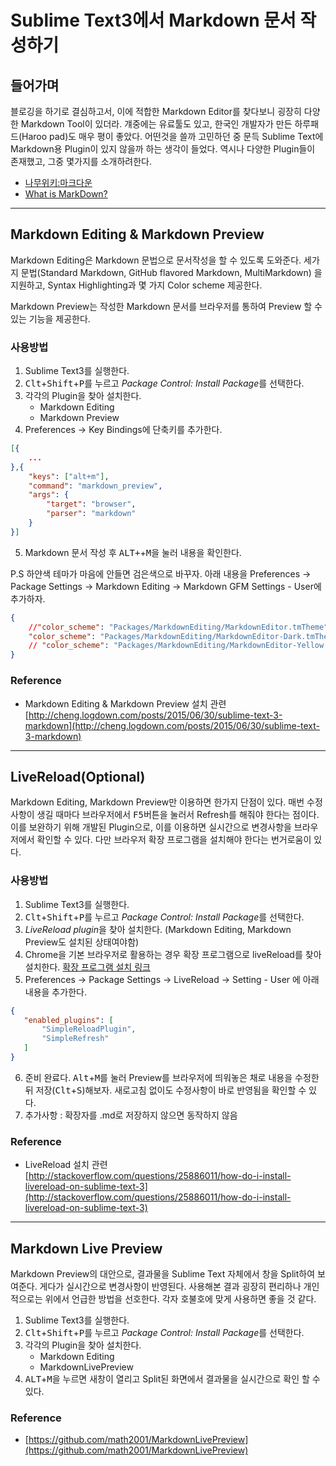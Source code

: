 # Sublime Text3에서 Markdown 문서 작성하기


## 들어가며
블로깅을 하기로 결심하고서, 이에 적합한 Markdown Editor를 찾다보니 굉장히 다양한 Markdown Tool이 있더라. 걔중에는 유료툴도 있고, 한국인 개발자가 만든 하루패드(Haroo pad)도 매우 평이 좋았다. 어떤것을 쓸까 고민하던 중 문득 Sublime Text에 Markdown용 Plugin이 있지 않을까 하는 생각이 들었다. 역시나 다양한 Plugin들이 존재했고, 그중 몇가지를 소개하려한다. 
- [나무위키:마크다운](https://namu.wiki/w/%EB%A7%88%ED%81%AC%EB%8B%A4%EC%9A%B4)
- [What is MarkDown?](https://guides.github.com/features/mastering-markdown)

---

## Markdown Editing & Markdown Preview
Markdown Editing은 Markdown 문법으로 문서작성을 할 수 있도록 도와준다. 세가지 문법(Standard Markdown, GitHub flavored Markdown, MultiMarkdown) 을 지원하고, Syntax Highlighting과 몇 가지 Color scheme 제공한다.  

Markdown Preview는 작성한 Markdown 문서를 브라우저를 통하여 Preview 할 수 있는 기능을 제공한다. 

### 사용방법
1. Sublime Text3를 실행한다. 
2. <kbd>Clt</kbd>+<kbd>Shift</kbd>+<kbd>P</kbd>를 누르고 *Package Control: Install Package*를 선택한다.
3. 각각의 Plugin을 찾아 설치한다.
    - Markdown Editing
    - Markdown Preview
4. Preferences -> Key Bindings에 단축키를 추가한다.

```json
[{
    ...
},{
    "keys": ["alt+m"],
    "command": "markdown_preview",
    "args": {
        "target": "browser",
        "parser": "markdown"
    }
}]
```
5. Markdown 문서 작성 후 <kbd>ALT+</kbd>+<kbd>M</kbd>을 눌러 내용을 확인한다. 

P.S 하얀색 테마가 마음에 안들면 검은색으로 바꾸자.
아래 내용을  Preferences -> Package Settings -> Markdown Editing -> Markdown GFM Settings - User에 추가하자.

```json
{
    //"color_scheme": "Packages/MarkdownEditing/MarkdownEditor.tmTheme",
    "color_scheme": "Packages/MarkdownEditing/MarkdownEditor-Dark.tmTheme",
    // "color_scheme": "Packages/MarkdownEditing/MarkdownEditor-Yellow.tmTheme",
}  
```


### Reference
- Markdown Editing & Markdown Preview 설치 관련 [http://cheng.logdown.com/posts/2015/06/30/sublime-text-3-markdown](http://cheng.logdown.com/posts/2015/06/30/sublime-text-3-markdown)

---

## LiveReload(Optional)
Markdown Editing, Markdown Preview만 이용하면 한가지 단점이 있다. 매번 수정사항이 생길 때마다 브라우저에서 <kbd>F5</kbd>버튼을 눌러서 Refresh를 해줘야 한다는 점이다. 이를 보완하기 위해 개발된 Plugin으로, 이를 이용하면 실시간으로 변경사항을 브라우저에서 확인할 수 있다. 다만 브라우저 확장 프로그램을 설치해야 한다는 번거로움이 있다. 

### 사용방법
1. Sublime Text3를 실행한다. 
2. <kbd>Clt</kbd>+<kbd>Shift</kbd>+<kbd>P</kbd>를 누르고 *Package Control: Install Package*를 선택한다.
3. *LiveReload plugin*을 찾아 설치한다. (Markdown Editing, Markdown Preview도 설치된 상태여야함)
4. Chrome을 기본 브라우저로 활용하는 경우 확장 프로그램으로 liveReload를 찾아 설치한다. [확장 프로그램 설치 링크](https://chrome.google.com/webstore/detail/livereload/jnihajbhpnppcggbcgedagnkighmdlei?hl=ko)
5. Preferences -> Package Settings -> LiveReload -> Setting - User 에 아래 내용을 추가한다.
```json
{ 
   "enabled_plugins": [ 
       "SimpleReloadPlugin", 
       "SimpleRefresh" 
   ]
}
```
6. 준비 완료다. <kbd>Alt</kbd>+<kbd>M</kbd>를 눌러 Preview를 브라우저에 띄워놓은 채로 내용을 수정한뒤 저장(<kbd>Clt</kbd>+<kbd>S</kbd>)해보자. 새로고침 없이도 수정사항이 바로 반영됨을 확인할 수 있다.
7. 추가사항 : 확장자를 .md로 저장하지 않으면 동작하지 않음 

### Reference 
- LiveReload 설치 관련 [http://stackoverflow.com/questions/25886011/how-do-i-install-livereload-on-sublime-text-3](http://stackoverflow.com/questions/25886011/how-do-i-install-livereload-on-sublime-text-3)

---

## Markdown Live Preview
Markdown Preview의 대안으로, 결과물을 Sublime Text 자체에서 창을 Split하여 보여준다. 게다가 실시간으로 변경사항이 반영된다. 사용해본 결과 굉장히 편리하나 개인적으로는 위에서 언급한 방법을 선호한다. 각자 호불호에 맞게 사용하면 좋을 것 같다.

1. Sublime Text3를 실행한다. 
2. <kbd>Clt</kbd>+<kbd>Shift</kbd>+<kbd>P</kbd>를 누르고 *Package Control: Install Package*를 선택한다.
3. 각각의 Plugin을 찾아 설치한다.
    - Markdown Editing
    - MarkdownLivePreview
4. <kbd>ALT</kbd>+<kbd>M</kbd>을 누르면 새창이 열리고 Split된 화면에서 결과물을 실시간으로 확인 할 수 있다.

### Reference
- [https://github.com/math2001/MarkdownLivePreview](https://github.com/math2001/MarkdownLivePreview)




